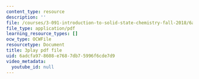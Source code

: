 ```yaml
---
content_type: resource
description: ''
file: /courses/3-091-introduction-to-solid-state-chemistry-fall-2018/6adcfa978608e7687db75996f6cde7d9_aCJECIYz8gM.pdf
file_type: application/pdf
learning_resource_types: []
ocw_type: OCWFile
resourcetype: Document
title: 3play pdf file
uid: 6adcfa97-8608-e768-7db7-5996f6cde7d9
video_metadata:
  youtube_id: null
---
```

